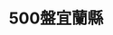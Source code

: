 ---
title: "500盤宜蘭縣"
description: "收錄宜蘭縣500盤美食，帶你發現台灣在地美味。"
keywords:
  - 台灣美食
  - 宜蘭縣美食
  - 美食精選
  - 500盤
custom_css: "/css/events/dishes500/dishes.css"
type: "dishes500"
layout: "filter"
datePublished: "2025-06-21"
dateModified: "2025-06-21"
year: "y2024"
city: "宜蘭縣"
---